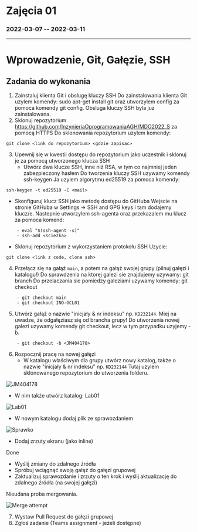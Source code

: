 # Zajęcia 01
### 2022-03-07 -- 2022-03-11
---
# Wprowadzenie, Git, Gałęzie, SSH
## Zadania do wykonania
1. Zainstaluj klienta Git i obsługę kluczy SSH
Do zainstalowania klienta Git uzylem komendy: sudo apt-get install git oraz utworzylem config za pomoca komendy git config.
Obsluga kluczy SSH byla juz zainstalowana.
2. Sklonuj repozytorium https://github.com/InzynieriaOprogramowaniaAGH/MDO2022_S za pomocą HTTPS
Do sklonowania repozytorium uzylem komendy: 
```
git clone <link do repozytorium> <gdzie zapisac> 
```
3. Upewnij się w kwestii dostępu do repozytorium jako uczestnik i sklonuj je za pomocą utworzonego klucza SSH
   - Utwórz dwa klucze SSH, inne niż RSA, w tym co najmniej jeden zabezpieczony hasłem
Do tworzenia kluczy SSH uzywamy komendy ssh-keygen
Ja uzylem algorytmu ed25519 za pomoca komendy: 
```
ssh-keygen -t ed25519 -C <mail>
```
   - Skonfiguruj klucz SSH jako metodę dostępu do GitHuba
Wejscie na stronie GitHuba w Settings -> SSH and GPG keys i tam dodajemy klucz/e.
Nastepnie utworzylem ssh-agenta oraz przekazalem mu klucz za pomoca komend:
```
	- eval "$(ssh-agent -s)"
	- ssh-add <sciezka>
```
   - Sklonuj repozytorium z wykorzystaniem protokołu SSH
Uzycie: 
```
git clone <link z code, clone ssh>
```
4. Przełącz się na gałąź ```main```, a potem na gałąź swojej grupy (pilnuj gałęzi i katalogu!)
Do sprawdzenia na ktorej galezi sie znajdujemy uzywamy: git branch
Do przelaczania sie pomiedzy galeziami uzywamy komendy: git checkout <nazwa>
```
	- git checkout main
	- git checkout INO-GCL01
```
5. Utwórz gałąź o nazwie "inicjały & nr indeksu" np. ```KD232144```. Miej na uwadze, że odgałęziasz się od brancha grupy!
Do utworzenia nowej galezi uzywamy komendy git checkout, lecz w tym przypadku uzyjemy -b.
```
	- git checkout -b <JM404178>
```
6. Rozpocznij pracę na nowej gałęzi
   - W katalogu właściwym dla grupy utwórz nowy katalog, także o nazwie "inicjały & nr indeksu" np. ```KD232144```
Tutaj uzylem sklonowanego repozytorium do utworzenia folderu.

![JM404178](https://cdn.discordapp.com/attachments/952649149004783761/952649222098935828/1.png)

   - W nim także utwórz katalog: Lab01
   
![Lab01](https://cdn.discordapp.com/attachments/952649149004783761/952649221885005854/2.png)

   - W nowym katalogu dodaj plik ze sprawozdaniem
   
![Sprawko](https://cdn.discordapp.com/attachments/952649149004783761/952649221503332352/3.png)

   - Dodaj zrzuty ekranu (jako inline)
   
Done

   - Wyślij zmiany do zdalnego źródła
   - Spróbuj wciągnąć swoją gałąź do gałęzi grupowej
   - Zaktualizuj sprawozdanie i zrzuty o ten krok i wyślij aktualizację do zdalnego źródła (na swojej gałęzi)
   
   Nieudana proba mergowania.

![Merge attempt](https://cdn.discordapp.com/attachments/952649149004783761/952653039037218896/4.png)

7. Wystaw Pull Request do gałęzi grupowej
8. Zgłoś zadanie (Teams assignment - jeżeli dostępne)
